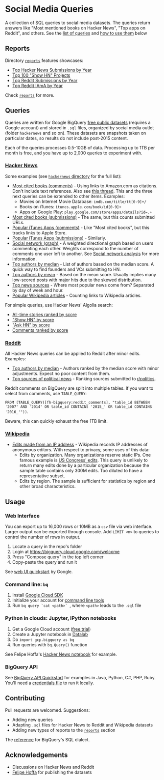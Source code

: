 # Social Media Queries

A collection of SQL queries to social media datasets. The queries return answers like "Most mentioned books on Hacker News", "Top apps on Reddit", and others. See the [list of queries](#queries) and [how to use them](#usage) below

## Reports

Directory [`reports`](reports/) features showcases:

* [Top Hacker News Submissions by Year](reports/hackernews-top-submissions-by-year.md)
* [Top 100 "Show HN" Projects](reports/hackernews-top-show-hn-100.md)
* [Top Reddit Submissions by Year](https://github.com/antontarasenko/smq/blob/master/reports/reddit-top-submissions-by-year.md)
* [Top Reddit IAmA by Year](reports/reddit-top-iama-by-year.md)

Check [`reports`](reports/) for more.

## Queries

Queries are written for Google BigQuery [free public datasets](https://bigquery.cloud.google.com/) (requires a Google account) and stored in `.sql` files, organized by social media outlet (folder `hackernews` and so on). These datasets are snapshots taken on particular dates, so results do not include post-2015 content.

Each of the queries processes 0.5-10GB of data. Processing up to 1TB per month is free, and you have up to 2,000 queries to experiment with.

### [Hacker News](https://news.ycombinator.com/)

Some examples (see [`hackernews` directory](hackernews/) for the full list):

* [Most cited books (comments)](hackernews/amazon-books-in-text.sql) - Using links to Amazon.com as citations. Don't include text references. Also see [this thread](https://news.ycombinator.com/item?id=10924741). This and the three next queries can be extended to other items. Examples:
  - Movies on Internet Movie Database: `imdb.com/title/tt[0-9]+/`
  - Books on iTunes: `itunes.apple.com/book/id[0-9]+`
  - Apps on Google Play: `play.google.com/store/apps/details?id=.+`
* [Most cited books (submissions)](hackernews/amazon-books-in-url.sql) - The same, but this counts submitted URLs.
* [Popular iTunes Apps (comments)](hackernews/itunes-apps-in-text.sql) - Like "Most cited books", but this tracks links to Apple Store. 
* [Popular iTunes Apps (submissions)](hackernews/itunes-apps-in-url.sql) - Similarly.
* [Social network (graph)](hackernews/social-network.sql) - A weighted directional graph based on users commenting each other. Weights correspond to the number of comments one user left to another. See [Social network analysis](https://en.wikipedia.org/wiki/Social_network_analysis) for more information.
* [Top authors by median](hackernews/top-authors-median.sql) - List of authors based on the median score. A quick way to find founders and VCs submitting to HN.
* [Top authors by mean](hackernews/top-authors-mean.sql) - Based on the mean score. Usually implies many low-scored posts with major hits due to the skewed distribution.
* [Top news sources](hackernews/top-news-sources.sql) - Where most popular news come from? Separated by day of week and hour.
* [Popular Wikipedia articles](hackernews/wikipedia-pages-in-url.sql) - Counting links to Wikipedia articles.

For simple queries, use Hacker News' Algolia search:

* [All-time stories ranked by score](https://hn.algolia.com/?query=&sort=byPopularity&prefix&page=0&dateRange=all&type=story)
* ["Show HN" by score](https://hn.algolia.com/?query=show%20hn&sort=byPopularity&prefix&page=0&dateRange=all&type=story)
* ["Ask HN" by score](https://hn.algolia.com/?query=ask%20hn&sort=byPopularity&prefix&page=0&dateRange=all&type=story)
* [Comments ranked by score](https://hn.algolia.com/?query=&sort=byPopularity&prefix&page=0&dateRange=all&type=comment)

### [Reddit](http://reddit.com/)

All Hacker News queries can be applied to Reddit after minor edits. Examples:

* [Top authors by median](reddit/top-authors-median.sql) - Authors ranked by the median score with minor adjustments. Expect no poor content from them.
* [Top sources of political news](reddit/posts-top-domains.sql) - Ranking sources submitted to [r/politics](http://reddit.com/r/politics).

Reddit comments on BigQuery are split into multiple tables. If you want to select from comments, use `TABLE_QUERY`:

  `FROM (TABLE_QUERY([fh-bigquery:reddit_comments], "table_id BETWEEN '2007' AND '2014' OR table_id CONTAINS '2015_' OR table_id CONTAINS '2016_'"))`.

Beware, this can quickly exhaust the free 1TB limit.

### [Wikipedia](https://www.wikipedia.org/)

* [Edits made from an IP address](wikipedia/edits-by-organization.sql) - Wikipedia records IP addresses of anonymous editors. With respect to privacy, some uses of this data: 
  - Edits by organization. Many organizations reserve static IPs. One famous example is [US Congress' edits](https://en.wikipedia.org/wiki/United_States_Congressional_staff_edits_to_Wikipedia). This query is unlikely to return many edits done by a particular organization because the sample table contains only 300M edits. Too diluted to have a representative subset. 
  - Edits by region. The sample is sufficient for statistics by region and other broad characteristics.

## Usage

### Web Interface

You can export up to 16,000 rows or 10MB as a `csv` file via web interface. Larger output can be exported through console. Add `LIMIT <n>` to queries to control the number of rows in output.  

1. Locate a query in the repo's folder
2. Login at <https://bigquery.cloud.google.com/welcome>
3. Press "Compose query" in the top left corner
4. Copy-paste the query and run it

See [web UI quickstart](https://cloud.google.com/bigquery/web-ui-quickstart) by Google.

### Command line: `bq`

1. Install [Google Cloud SDK](https://cloud.google.com/sdk/downloads)
2. Initialize your account for [command line tools](https://cloud.google.com/bigquery/bq-command-line-tool)
3. Run ``bq query `cat <path>` ``, where `<path>` leads to the `.sql` file

### Python in clouds: Jupyter, IPython notebooks

1. Get a Google Cloud account ([free trial](https://console.cloud.google.com/freetrial))
2. Create a Jupyter notebook in [Datalab](https://cloud.google.com/datalab/)
3. Do `import gcp.bigquery as bq`
4. Run queries with `bq.Query()` function

See Felipe Hoffa's [Hacker News notebook](https://github.com/fhoffa/notebooks/blob/master/analyzing%20hacker%20news.ipynb) for example.

### BigQuery API

See [BigQuery API Quickstart](https://cloud.google.com/bigquery/bigquery-api-quickstart) for examples in Java, Python, C#, PHP, Ruby. You'll need a [credentials file](https://developers.google.com/identity/protocols/application-default-credentials) to run it locally.

## Contributing

Pull requests are welcomed. Suggestions:

* Adding new queries
* Adapting `.sql` files for Hacker News to Reddit and Wikipedia datasets
* Adding new types of reports to the [`reports`](reports/) section 

The [reference](https://cloud.google.com/bigquery/query-reference) for BigQuery's SQL dialect. 

## Acknowledgements

* Discussions on Hacker News and Reddit
* [Felipe Hoffa](https://twitter.com/felipehoffa) for publishing the datasets
